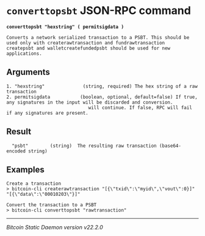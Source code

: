 `converttopsbt` JSON-RPC command
================================

**`converttopsbt "hexstring" ( permitsigdata )`**

```
Converts a network serialized transaction to a PSBT. This should be used only with createrawtransaction and fundrawtransaction
createpsbt and walletcreatefundedpsbt should be used for new applications.
```

Arguments
---------

```
1. "hexstring"              (string, required) The hex string of a raw transaction
2. permitsigdata           (boolean, optional, default=false) If true, any signatures in the input will be discarded and conversion.
                              will continue. If false, RPC will fail if any signatures are present.
```

Result
------

```
  "psbt"        (string)  The resulting raw transaction (base64-encoded string)
```

Examples
--------

```
Create a transaction
> bitcoin-cli createrawtransaction "[{\"txid\":\"myid\",\"vout\":0}]" "[{\"data\":\"00010203\"}]"

Convert the transaction to a PSBT
> bitcoin-cli converttopsbt "rawtransaction"
```

***

*Bitcoin Static Daemon version v22.2.0*
